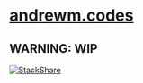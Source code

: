 # [andrewm.codes](https://andrewm.codes)

## WARNING: WIP

[![StackShare](http://img.shields.io/badge/tech-stack-0690fa.svg?style=flat)](https://stackshare.io/andrewmcodes/bridgepack)
